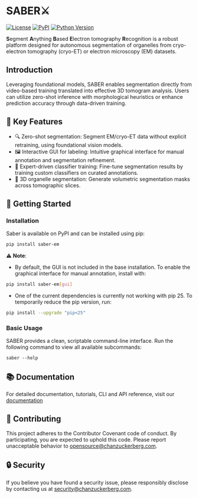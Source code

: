 # SABER⚔️

[![License](https://img.shields.io/pypi/l/saber-em.svg?color=green)](https://github.com/chanzuckerberg/saber/blob/main/LICENSE)
[![PyPI](https://img.shields.io/pypi/v/saber-em.svg?color=green)](https://pypi.org/project/saber-em/)
[![Python Version](https://img.shields.io/pypi/pyversions/saber-em.svg?color=green)](https://www.python.org/)


**S**egment **A**nything **B**ased **E**lectron tomography **R**ecognition is a robust platform designed for autonomous segmentation of organelles from cryo-electron tomography (cryo-ET) or electron microscopy (EM) datasets. 

## Introduction
Leveraging foundational models, SABER enables segmentation directly from video-based training translated into effective 3D tomogram analysis. Users can utilize zero-shot inference with morphological heuristics or enhance prediction accuracy through data-driven training.

## 💫 Key Features
* 🔍 Zero-shot segmentation: Segment EM/cryo-ET data without explicit retraining, using foundational vision models.
* 🖼️ Interactive GUI for labeling: Intuitive graphical interface for manual annotation and segmentation refinement.
* 🧠 Expert-driven classifier training: Fine-tune segmentation results by training custom classifiers on curated annotations.
* 🧊 3D organelle segmentation: Generate volumetric segmentation masks across tomographic slices.

## 🚀 Getting Started

### Installation

Saber is available on PyPI and can be installed using pip:
```bash
pip install saber-em
```

⚠️ **Note**: 

- By default, the GUI is not included in the base installation.
To enable the graphical interface for manual annotation, install with:
```bash
pip install saber-em[gui]
```
- One of the current dependencies is currently not working with pip 25. To temporarily reduce the pip version, run:
```bash
pip install --upgrade "pip<25"
```

### Basic Usage
SABER provides a clean, scriptable command-line interface. Run the following command to view all available subcommands:
```
saber --help
```

## 📚 Documentation

For detailed documentation, tutorials, CLI and API reference, visit our [documentation](http://chanzuckerberg.github.io/saber/)


## 🤝 Contributing

This project adheres to the Contributor Covenant code of conduct. By participating, you are expected to uphold this code. Please report unacceptable behavior to opensource@chanzuckerberg.com.

## 🔒 Security

If you believe you have found a security issue, please responsibly disclose by contacting us at security@chanzuckerberg.com.